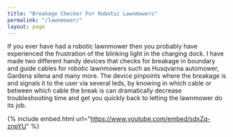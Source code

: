 ```yaml
---
title: "Breakage Checker For Robotic Lawnmowers"
permalink: "/lawnmower/"
layout: page
---
```

If you ever have had a robotic lawnmower then you probably have experienced the frustration of the blinking light in the charging dock. I have made two different handy devices that checks for breakage in boundary and guide cables for robotic lawnmowers such as Husqvarna automower, Gardena silena and many more. The device pinpoints where the breakage is and signals it to the user via several leds, by knowing in which cable or between which cable the break is can dramatically decrease troubleshooting time and get you quickly back to letting the lawnmower do its job. 



{% include embed.html url="https://www.youtube.com/embed/sdxZq-znpYU" %}
